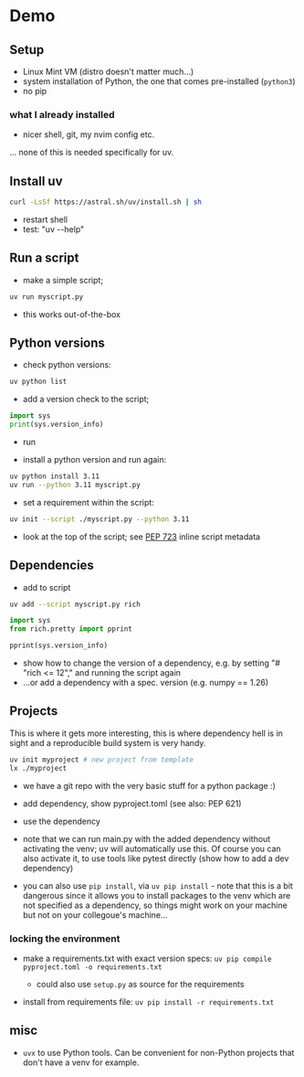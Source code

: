 # Demo

## Setup

- Linux Mint VM (distro doesn't matter much...)
- system installation of Python, the one that comes pre-installed (`python3`)
- no pip

### what I already installed

- nicer shell, git, my nvim config etc.

... none of this is needed specifically for uv.

## Install uv

```sh
curl -LsSf https://astral.sh/uv/install.sh | sh
```

- restart shell
- test: "uv --help"

## Run a script

- make a simple script;

```sh
uv run myscript.py
```

- this works out-of-the-box

## Python versions

- check python versions:

```sh
uv python list
```

- add a version check to the script;

```py
import sys
print(sys.version_info)
```

- run

- install a python version and run again:

```sh
uv python install 3.11
uv run --python 3.11 myscript.py
```

- set a requirement within the script:

```sh
uv init --script ./myscript.py --python 3.11
```

- look at the top of the script; see [PEP 723](https://peps.python.org/pep-0723/) inline script metadata

## Dependencies

- add to script

```sh
uv add --script myscript.py rich
```

```py
import sys
from rich.pretty import pprint

pprint(sys.version_info)
```

- show how to change the version of a dependency, e.g. by setting "# "rich <= 12"," and running the script again
- ...or add a dependency with a spec. version (e.g. numpy == 1.26)

## Projects

This is where it gets more interesting, this is where dependency hell is in sight and a reproducible build system is very handy.

```sh
uv init myproject # new project from template
lx ./myproject
```

- we have a git repo with the very basic stuff for a python package :)

- add dependency, show pyproject.toml (see also: PEP 621)

- use the dependency

- note that we can run main.py with the added dependency without activating the venv; uv will automatically use this. Of course you can also activate it, to use tools like pytest directly (show how to add a dev dependency)

- you can also use `pip install`, via `uv pip install` - note that this is a bit dangerous since it allows you to install packages to the venv which are not specified as a dependency, so things might work on your machine but not on your collegoue's machine...

### locking the environment

- make a requirements.txt with exact version specs: `uv pip compile pyproject.toml -o requirements.txt`

    - could also use `setup.py` as source for the requirements

- install from requirements file: `uv pip install -r requirements.txt`

## misc

- `uvx` to use Python tools. Can be convenient for non-Python projects that don't have a venv for example.
